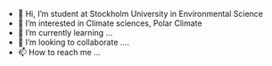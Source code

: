 - 👋 Hi, I’m student at Stockholm University in Environmental Science
- 👀 I’m interested in Climate sciences, Polar Climate
- 🌱 I’m currently learning ...
- 💞️ I’m looking to collaborate ....
- 📫 How to reach me ...

<!---
antoine1501/antoine1501 is a ✨ special ✨ repository because its `README.md` (this file) appears on your GitHub profile.
You can click the Preview link to take a look at your changes.
--->
